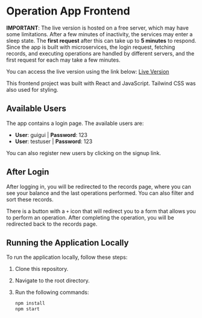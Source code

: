 # Operation App Frontend

**IMPORTANT**: The live version is hosted on a free server, which may have some limitations. After a few minutes of inactivity, the services may enter a sleep state. The **first request** after this can take up to **5 minutes** to respond. Since the app is built with microservices, the login request, fetching records, and executing operations are handled by different servers, and the first request for each may take a few minutes.

You can access the live version using the link below:
[Live Version](https://operationapp.onrender.com)

This frontend project was built with React and JavaScript. Tailwind CSS was also used for styling.

## Available Users

The app contains a login page. The available users are:

- **User**: guigui | **Password**: 123
- **User**: testuser | **Password**: 123

You can also register new users by clicking on the signup link.

## After Login

After logging in, you will be redirected to the records page, where you can see your balance and the last operations performed. You can also filter and sort these records.

There is a button with a `+` icon that will redirect you to a form that allows you to perform an operation. After completing the operation, you will be redirected back to the records page.

## Running the Application Locally

To run the application locally, follow these steps:

1. Clone this repository.
2. Navigate to the root directory.
3. Run the following commands:

   ```bash
   npm install
   npm start
